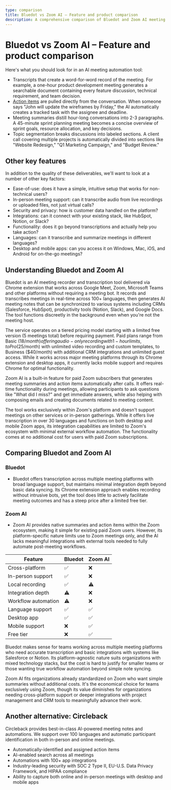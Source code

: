 ```yaml
---
type: comparison
title: Bluedot vs Zoom AI – Feature and product comparison
description: A comprehensive comparison of Bluedot and Zoom AI meeting automation tools, evaluating transcription quality, action item tracking, meeting summaries, and additional features like ease-of-use, platform support, security, and integrations.
---
```


# Bluedot vs Zoom AI – Feature and product comparison

Here's what you should look for in an AI meeting automation tool:  
* Transcripts that create a word-for-word record of the meeting. For example, a one-hour product development meeting generates a searchable document containing every feature discussion, technical requirement, and team decision.
* [Action items](/releases/add-action-items-to-meetings) are pulled directly from the conversation. When someone says "John will update the wireframes by Friday," the AI automatically creates a tracked task with the assignee and deadline.
* Meeting summaries distill hour-long conversations into 2-3 paragraphs. A 45-minute sprint planning meeting becomes a concise overview of sprint goals, resource allocation, and key decisions.
* Topic segmentation breaks discussions into labeled sections. A client call covering multiple projects is automatically divided into sections like "Website Redesign," "Q1 Marketing Campaign," and "Budget Review."

## Other key features
In addition to the quality of these deliverables, we'll want to look at a number of other key factors:
* Ease-of-use: does it have a simple, intuitive setup that works for non-technical users?
* In-person meeting support: can it transcribe audio from live recordings or uploaded files, not just virtual calls?
* Security and privacy: how is customer data handled on the platform?
* Integrations: can it connect with your existing stack, like HubSpot, Notion, or Slack?
* Functionality: does it go beyond transcriptions and actually help you take action?
* Languages: can it transcribe and summarize meetings in different languages?
* Desktop and mobile apps: can you access it on Windows, Mac, iOS, and Android for on-the-go meetings?

## Understanding Bluedot and Zoom AI
Bluedot is an AI meeting recorder and transcription tool delivered via Chrome extension that works across Google Meet, Zoom, Microsoft Teams and other platforms without requiring a meeting bot. It records and transcribes meetings in real-time across 100+ languages, then generates AI meeting notes that can be synchronized to various systems including CRMs (Salesforce, HubSpot), productivity tools (Notion, Slack), and Google Docs. The tool functions discreetly in the background even when you're not the meeting host.

The service operates on a tiered pricing model starting with a limited free version (5 meetings total) before requiring payment. Paid plans range from Basic ($18/month) offering audio-only recording with 1-hour limits, to Pro ($25/month) with unlimited video recording and custom templates, to Business ($40/month) with additional CRM integrations and unlimited guest access. While it works across major meeting platforms through its Chrome extension and desktop apps, it currently lacks mobile support and requires Chrome for optimal functionality.

Zoom AI is a built-in feature for paid Zoom subscribers that generates meeting summaries and action items automatically after calls. It offers real-time functionality during meetings, allowing participants to ask questions like "What did I miss?" and get immediate answers, while also helping with composing emails and creating documents related to meeting content.

The tool works exclusively within Zoom's platform and doesn't support meetings on other services or in-person gatherings. While it offers live transcription in over 30 languages and functions on both desktop and mobile Zoom apps, its integration capabilities are limited to Zoom's ecosystem with minimal external workflow automation. The functionality comes at no additional cost for users with paid Zoom subscriptions.

## Comparing Bluedot and Zoom AI

### Bluedot

* Bluedot offers transcription across multiple meeting platforms with broad language support, but maintains minimal integration depth beyond basic data syncing. Its Chrome extension approach enables recording without intrusive bots, yet the tool does little to actively facilitate meeting outcomes and has a steep price after a limited free tier.

### Zoom AI

* Zoom AI provides native summaries and action items within the Zoom ecosystem, making it simple for existing paid Zoom users. However, its platform-specific nature limits use to Zoom meetings only, and the AI lacks meaningful integrations with external tools needed to fully automate post-meeting workflows.

| Feature | Bluedot | Zoom AI |
|---------|---------|---------|
| Cross-platform | ✅ | ❌ |
| In-person support | ✅ | ❌ |
| Local recording | ✅ | ⚠️ |
| Integration depth | ⚠️ | ❌ |
| Workflow automation | ⚠️ | ❌ |
| Language support | ✅ | ✅ |
| Desktop app | ✅ | ✅ |
| Mobile support | ❌ | ✅ |
| Free tier | ❌ | ✅ |

Bluedot makes sense for teams working across multiple meeting platforms who need accurate transcription and basic integrations with systems like Salesforce or Notion. Its platform-agnostic nature suits organizations with mixed technology stacks, but the cost is hard to justify for smaller teams or those wanting true workflow automation beyond simple note syncing.

Zoom AI fits organizations already standardized on Zoom who want simple summaries without additional costs. It's the economical choice for teams exclusively using Zoom, though its value diminishes for organizations needing cross-platform support or deeper integrations with project management and CRM tools to meaningfully advance their work.

## Another alternative: Circleback
Circleback provides best-in-class AI-powered meeting notes and automations. We support over 100 languages and automatic participant identification in both in-person and online meetings.
* Automatically-identified and assigned action items
* AI-enabled search across all meetings
* Automations with 100+ app integrations
* Industry-leading security with SOC 2 Type II, EU-U.S. Data Privacy Framework, and HIPAA compliance
* Ability to capture both online and in-person meetings with desktop and mobile apps